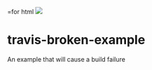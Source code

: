 =for html <a href="https://travis-ci.org/nmolkeri/travis-broken-example"><img src="https://travis-ci.org/nmolkeri/travis-broken-example.svg?branch=master"></a>
# travis-broken-example

An example that will cause a build failure
